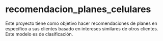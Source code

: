 # recomendacion_planes_celulares
Este proyecto tiene como objetivo hacer recomendaciones de planes en específico a sus clientes basado en intereses similares de otros clientes. Este modelo es de clasificación.

